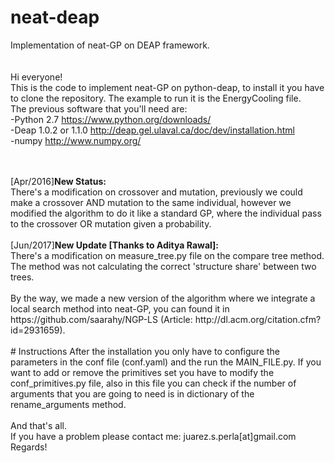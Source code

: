 # neat-deap
Implementation of neat-GP on DEAP framework. </br>
</br></br>
Hi everyone! </br>
This is the code to implement neat-GP on python-deap, to install it you have to clone the repository. 
The example to run it is the EnergyCooling file.</br>
The previous software that you'll need are: </br>
-Python 2.7  https://www.python.org/downloads/</br>
-Deap 1.0.2 or 1.1.0 http://deap.gel.ulaval.ca/doc/dev/installation.html</br>
-numpy http://www.numpy.org/ </br>

</br>
</br>
[Apr/2016]<b>New Status:</b><br>
There's a modification on crossover and mutation, previously we could make a crossover AND mutation to the same individual, however we modified the algorithm to do it like a standard GP, where the individual pass to the crossover OR mutation given a probability.
</br>
</br>
[Jun/2017]<b>New Update [Thanks to Aditya Rawal]:</b><br>
There's a modification on measure_tree.py file on the compare tree method. The method was not calculating the correct 'structure share' between two trees.
</br>
</br>
By the way, we made a new version of the algorithm where we integrate a local search method into neat-GP, you can found it in https://github.com/saarahy/NGP-LS (Article: http://dl.acm.org/citation.cfm?id=2931659).
</br>
</br>
# Instructions
After the installation you only have to configure the parameters in the conf file (conf.yaml) and the run the MAIN_FILE.py.
If you want to add or remove the primitives set you have to modify the conf_primitives.py file, also in this file you can check if the number of arguments that you are going to need is in dictionary of the rename_arguments method.
</br>
</br>
And that's all. <br>
If you have a problem please contact me: juarez.s.perla[at]gmail.com <br>
Regards!
